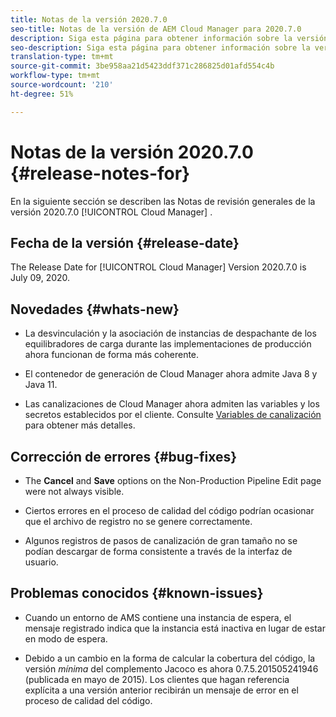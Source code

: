 ```yaml
---
title: Notas de la versión 2020.7.0
seo-title: Notas de la versión de AEM Cloud Manager para 2020.7.0
description: Siga esta página para obtener información sobre la versión 2020.7.0 de Cloud Manager
seo-description: Siga esta página para obtener información sobre la versión 2020.7.0 de AEM Cloud Manager
translation-type: tm+mt
source-git-commit: 3be958aa21d5423ddf371c286825d01afd554c4b
workflow-type: tm+mt
source-wordcount: '210'
ht-degree: 51%

---
```


# Notas de la versión 2020.7.0 {#release-notes-for}

En la siguiente sección se describen las Notas de revisión generales de la versión 2020.7.0 [!UICONTROL Cloud Manager] .

## Fecha de la versión {#release-date}

The Release Date for [!UICONTROL Cloud Manager] Version 2020.7.0 is July 09, 2020.

## Novedades {#whats-new}

* La desvinculación y la asociación de instancias de despachante de los equilibradores de carga durante las implementaciones de producción ahora funcionan de forma más coherente.

* El contenedor de generación de Cloud Manager ahora admite Java 8 y Java 11.

* Las canalizaciones de Cloud Manager ahora admiten las variables y los secretos establecidos por el cliente.
Consulte [Variables de canalización](/help/using/create-an-application-project.md#pipeline-variables) para obtener más detalles.

## Corrección de errores {#bug-fixes}

* The **Cancel** and **Save** options on the Non-Production Pipeline Edit page were not always visible.

* Ciertos errores en el proceso de calidad del código podrían ocasionar que el archivo de registro no se genere correctamente.

* Algunos registros de pasos de canalización de gran tamaño no se podían descargar de forma consistente a través de la interfaz de usuario.

## Problemas conocidos {#known-issues}

* Cuando un entorno de AMS contiene una instancia de espera, el mensaje registrado indica que la instancia está inactiva en lugar de estar en modo de espera.

* Debido a un cambio en la forma de calcular la cobertura del código, la versión _mínima_ del complemento Jacoco es ahora 0.7.5.201505241946 (publicada en mayo de 2015). Los clientes que hagan referencia explícita a una versión anterior recibirán un mensaje de error en el proceso de calidad del código.
